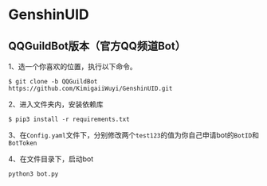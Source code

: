 # GenshinUID

## QQGuildBot版本（官方QQ频道Bot）

1、选一个你喜欢的位置，执行以下命令。

```
$ git clone -b QQGuildBot https://github.com/KimigaiiWuyi/GenshinUID.git
```

2、进入文件夹内，安装依赖库

```
$ pip3 install -r requirements.txt
```

3、在`Config.yaml`文件下，分别修改两个`test123`的值为你自己申请bot的`BotID`和`BotToken`

4、在文件目录下，启动bot

```
python3 bot.py
```

